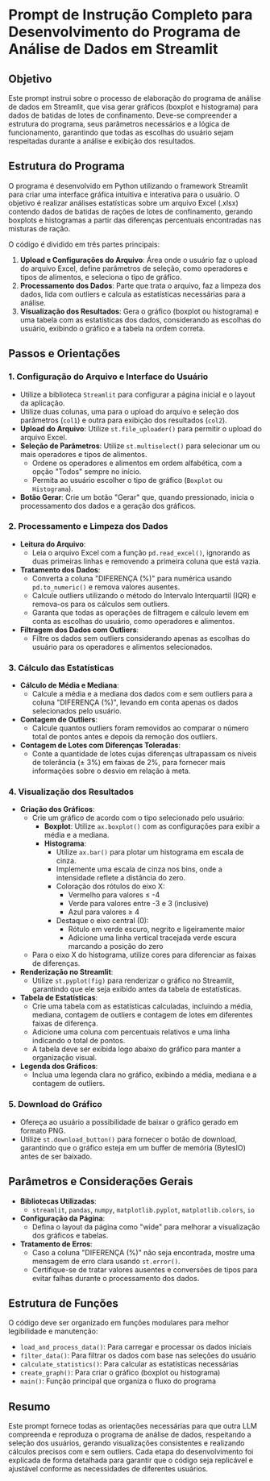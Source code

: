 # Prompt de Instrução Completo para Desenvolvimento do Programa de Análise de Dados em Streamlit

## Objetivo
Este prompt instrui sobre o processo de elaboração do programa de análise de dados em Streamlit, que visa gerar gráficos (boxplot e histograma) para dados de batidas de lotes de confinamento. Deve-se compreender a estrutura do programa, seus parâmetros necessários e a lógica de funcionamento, garantindo que todas as escolhas do usuário sejam respeitadas durante a análise e exibição dos resultados.

## Estrutura do Programa
O programa é desenvolvido em Python utilizando o framework Streamlit para criar uma interface gráfica intuitiva e interativa para o usuário. O objetivo é realizar análises estatísticas sobre um arquivo Excel (.xlsx) contendo dados de batidas de rações de lotes de confinamento, gerando boxplots e histogramas a partir das diferenças percentuais encontradas nas misturas de ração.

O código é dividido em três partes principais:
1. **Upload e Configurações do Arquivo**: Área onde o usuário faz o upload do arquivo Excel, define parâmetros de seleção, como operadores e tipos de alimentos, e seleciona o tipo de gráfico.
2. **Processamento dos Dados**: Parte que trata o arquivo, faz a limpeza dos dados, lida com outliers e calcula as estatísticas necessárias para a análise.
3. **Visualização dos Resultados**: Gera o gráfico (boxplot ou histograma) e uma tabela com as estatísticas dos dados, considerando as escolhas do usuário, exibindo o gráfico e a tabela na ordem correta.

## Passos e Orientações

### 1. Configuração do Arquivo e Interface do Usuário
- Utilize a biblioteca `Streamlit` para configurar a página inicial e o layout da aplicação.
- Utilize duas colunas, uma para o upload do arquivo e seleção dos parâmetros (`col1`) e outra para exibição dos resultados (`col2`).
- **Upload do Arquivo**: Utilize `st.file_uploader()` para permitir o upload do arquivo Excel.
- **Seleção de Parâmetros**: Utilize `st.multiselect()` para selecionar um ou mais operadores e tipos de alimentos.
  - Ordene os operadores e alimentos em ordem alfabética, com a opção "Todos" sempre no início.
  - Permita ao usuário escolher o tipo de gráfico (`Boxplot` ou `Histograma`).
- **Botão Gerar**: Crie um botão "Gerar" que, quando pressionado, inicia o processamento dos dados e a geração dos gráficos.

### 2. Processamento e Limpeza dos Dados
- **Leitura do Arquivo**:
  - Leia o arquivo Excel com a função `pd.read_excel()`, ignorando as duas primeiras linhas e removendo a primeira coluna que está vazia.
- **Tratamento dos Dados**:
  - Converta a coluna "DIFERENÇA (%)" para numérica usando `pd.to_numeric()` e remova valores ausentes.
  - Calcule outliers utilizando o método do Intervalo Interquartil (IQR) e remova-os para os cálculos sem outliers.
  - Garanta que todas as operações de filtragem e cálculo levem em conta as escolhas do usuário, como operadores e alimentos.
- **Filtragem dos Dados com Outliers**:
  - Filtre os dados sem outliers considerando apenas as escolhas do usuário para os operadores e alimentos selecionados.

### 3. Cálculo das Estatísticas
- **Cálculo de Média e Mediana**:
  - Calcule a média e a mediana dos dados com e sem outliers para a coluna "DIFERENÇA (%)", levando em conta apenas os dados selecionados pelo usuário.
- **Contagem de Outliers**:
  - Calcule quantos outliers foram removidos ao comparar o número total de pontos antes e depois da remoção dos outliers.
- **Contagem de Lotes com Diferenças Toleradas**:
  - Conte a quantidade de lotes cujas diferenças ultrapassam os níveis de tolerância (± 3%) em faixas de 2%, para fornecer mais informações sobre o desvio em relação à meta.

### 4. Visualização dos Resultados
- **Criação dos Gráficos**:
  - Crie um gráfico de acordo com o tipo selecionado pelo usuário:
    - **Boxplot**: Utilize `ax.boxplot()` com as configurações para exibir a média e a mediana.
    - **Histograma**: 
      - Utilize `ax.bar()` para plotar um histograma em escala de cinza.
      - Implemente uma escala de cinza nos bins, onde a intensidade reflete a distância do zero.
      - Coloração dos rótulos do eixo X:
        - Vermelho para valores ≤ -4
        - Verde para valores entre -3 e 3 (inclusive)
        - Azul para valores ≥ 4
      - Destaque o eixo central (0):
        - Rótulo em verde escuro, negrito e ligeiramente maior
        - Adicione uma linha vertical tracejada verde escura marcando a posição do zero
  - Para o eixo X do histograma, utilize cores para diferenciar as faixas de diferenças.
- **Renderização no Streamlit**:
  - Utilize `st.pyplot(fig)` para renderizar o gráfico no Streamlit, garantindo que ele seja exibido antes da tabela de estatísticas.
- **Tabela de Estatísticas**:
  - Crie uma tabela com as estatísticas calculadas, incluindo a média, mediana, contagem de outliers e contagem de lotes em diferentes faixas de diferença.
  - Adicione uma coluna com percentuais relativos e uma linha indicando o total de pontos.
  - A tabela deve ser exibida logo abaixo do gráfico para manter a organização visual.
- **Legenda dos Gráficos**:
  - Inclua uma legenda clara no gráfico, exibindo a média, mediana e a contagem de outliers.

### 5. Download do Gráfico
- Ofereça ao usuário a possibilidade de baixar o gráfico gerado em formato PNG.
- Utilize `st.download_button()` para fornecer o botão de download, garantindo que o gráfico esteja em um buffer de memória (BytesIO) antes de ser baixado.

## Parâmetros e Considerações Gerais
- **Bibliotecas Utilizadas**:
  - `streamlit`, `pandas`, `numpy`, `matplotlib.pyplot`, `matplotlib.colors`, `io`
- **Configuração da Página**:
  - Defina o layout da página como "wide" para melhorar a visualização dos gráficos e tabelas.
- **Tratamento de Erros**:
  - Caso a coluna "DIFERENÇA (%)" não seja encontrada, mostre uma mensagem de erro clara usando `st.error()`.
  - Certifique-se de tratar valores ausentes e conversões de tipos para evitar falhas durante o processamento dos dados.

## Estrutura de Funções
O código deve ser organizado em funções modulares para melhor legibilidade e manutenção:
- `load_and_process_data()`: Para carregar e processar os dados iniciais
- `filter_data()`: Para filtrar os dados com base nas seleções do usuário
- `calculate_statistics()`: Para calcular as estatísticas necessárias
- `create_graph()`: Para criar o gráfico (boxplot ou histograma)
- `main()`: Função principal que organiza o fluxo do programa

## Resumo
Este prompt fornece todas as orientações necessárias para que outra LLM compreenda e reproduza o programa de análise de dados, respeitando a seleção dos usuários, gerando visualizações consistentes e realizando cálculos precisos com e sem outliers. Cada etapa do desenvolvimento foi explicada de forma detalhada para garantir que o código seja replicável e ajustável conforme as necessidades de diferentes usuários.